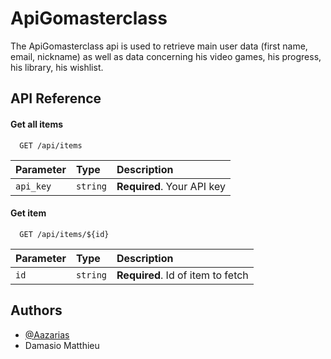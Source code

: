 
# ApiGomasterclass

The ApiGomasterclass api is used to retrieve main user data (first name, email, nickname) as well as data
concerning his video games, his progress, his library, his wishlist.


## API Reference

#### Get all items

```http
  GET /api/items
```

| Parameter | Type     | Description                |
| :-------- | :------- | :------------------------- |
| `api_key` | `string` | **Required**. Your API key |

#### Get item

```http
  GET /api/items/${id}
```

| Parameter | Type     | Description                       |
| :-------- | :------- | :-------------------------------- |
| `id`      | `string` | **Required**. Id of item to fetch |


## Authors

- [@Aazarias](https://github.com/Aazarias)
- Damasio Matthieu

